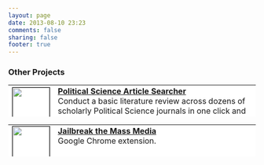 ```yaml
---
layout: page
date: 2013-08-10 23:23
comments: false
sharing: false
footer: true
---
```

### Other Projects

<table style="background-color:white; border:0px" width="700" height="65">
	<tr>
		<td><img style="border:1px solid black" src="https://farm6.staticflickr.com/5592/15232531341_2c5737c70b_o.png" width="75" height="75" border="1" bordercolor="black"></td>
		<td align="left" valign="top" width="600">
		<b><a href="http://jmrphy.net/poli_sci_searcher/">Political Science Article Searcher</a></b><br>
		Conduct a basic literature review across dozens of scholarly Political Science journals in one click and three new browser tabs.
		</td>
	</tr>
</table>

<table style="background-color:white; border:0px" width="700" height="65">
	<tr>
		<td><img style="border:1px solid black" src="https://farm4.staticflickr.com/3888/15048389008_d0278b6fa7_s.jpg" width="75" height="75" border="1" bordercolor="black"></td>
		<td align="left" valign="top" width="600">
		<b><a href="http://jmrphy.net/jailbreak_the_mass_media/">Jailbreak the Mass Media</a></b><br>
		Google Chrome extension.
		</td>
	</tr>
</table>
